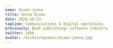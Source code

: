 ```yaml
---
name: dixon-jenna
title: Jenna Dixon
date: 2020-10-23
tagline: Communications & digital operations
previously: Book publishing+ software industry
twitter: jdbb
avatar: /assets/dynamic/dixon-jenna.jpg
---
```


